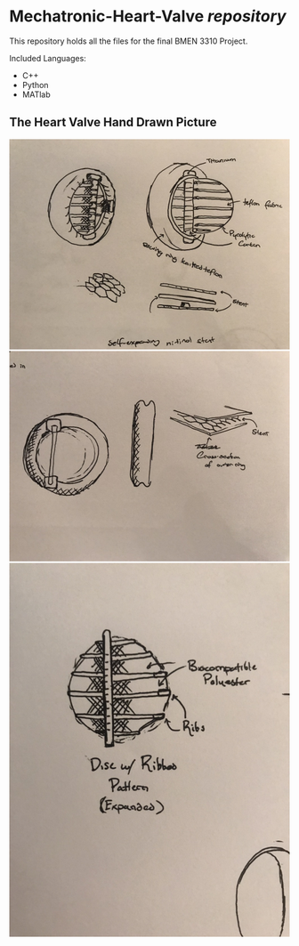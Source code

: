 # **Mechatronic-Heart-Valve** *repository*
This repository holds all the files for the final BMEN 3310 Project. <br />

Included Languages:
* C++
* Python
* MATlab

## The Heart Valve Hand Drawn Picture
![ Picture of Heart Valve 0 ](BMEN3310_images/Valve0.jpeg)
![ Picture of Heart Valve 1 ](BMEN3310_images/Valve1.jpeg)
![ Picture of Heart Valve 2 ](BMEN3310_images/Valve2.jpeg)
